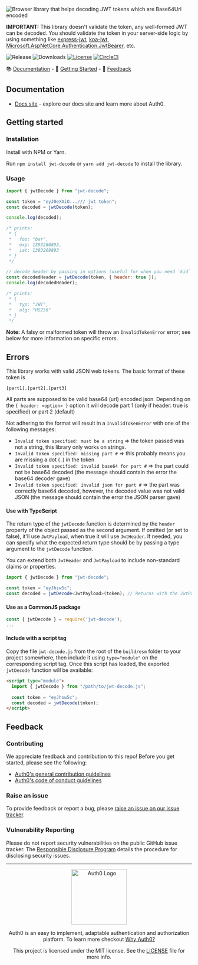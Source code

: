 ![Browser library that helps decoding JWT tokens which are Base64Url encoded](https://cdn.auth0.com/website/sdks/banners/jwt-decode-banner.png)

**IMPORTANT:** This library doesn't validate the token, any well-formed JWT can be decoded. You should validate the token in your server-side logic by using something like [express-jwt](https://github.com/auth0/express-jwt), [koa-jwt](https://github.com/stiang/koa-jwt), [Microsoft.AspNetCore.Authentication.JwtBearer](https://www.nuget.org/packages/Microsoft.AspNetCore.Authentication.JwtBearer), etc.

![Release](https://img.shields.io/npm/v/jwt-decode)
![Downloads](https://img.shields.io/npm/dw/jwt-decode)
[![License](https://img.shields.io/:license-MIT-blue.svg?style=flat)](https://opensource.org/licenses/MIT)
[![CircleCI](https://img.shields.io/circleci/build/github/auth0/jwt-decode)](https://circleci.com/gh/auth0/jwt-decode)

:books: [Documentation](#documentation) - :rocket: [Getting Started](#getting-started) - :speech_balloon: [Feedback](#feedback)

## Documentation

- [Docs site](https://www.auth0.com/docs) - explore our docs site and learn more about Auth0.

## Getting started

### Installation

Install with NPM or Yarn.

Run `npm install jwt-decode` or `yarn add jwt-decode` to install the library.

### Usage

```js
import { jwtDecode } from "jwt-decode";

const token = "eyJ0eXAiO.../// jwt token";
const decoded = jwtDecode(token);

console.log(decoded);

/* prints:
 * { 
 *   foo: "bar",
 *   exp: 1393286893,
 *   iat: 1393268893  
 * }
 */

// decode header by passing in options (useful for when you need `kid` to verify a JWT):
const decodedHeader = jwtDecode(token, { header: true });
console.log(decodedHeader);

/* prints:
 * { 
 *   typ: "JWT",
 *   alg: "HS256" 
 * }
 */
```

**Note:** A falsy or malformed token will throw an `InvalidTokenError` error; see below for more information on specific errors.

## Errors

This library works with valid JSON web tokens. The basic format of these token is
```
[part1].[part2].[part3]
```
All parts are supposed to be valid base64 (url) encoded json.
Depending on the `{ header: <option> }` option it will decode part 1 (only if header: true is specified) or part 2 (default)

Not adhering to the format will result in a `InvalidTokenError` with one of the following messages:

- `Invalid token specified: must be a string` => the token passed was not a string, this library only works on strings. 
- `Invalid token specified: missing part #` => this probably means you are missing a dot (`.`) in the token 
- `Invalid token specified: invalid base64 for part #` => the part could not be base64 decoded (the message should contain the error the base64 decoder gave)
- `Invalid token specified: invalid json for part #` => the part was correctly base64 decoded, however, the decoded value was not valid JSON (the message should contain the error the JSON parser gave)

#### Use with TypeScript

The return type of the `jwtDecode` function is determined by the `header` property of the object passed as the second argument. If omitted (or set to false), it'll use `JwtPayload`, when true it will use `JwtHeader`. 
If needed, you can specify what the expected return type should be by passing a type argument to the `jwtDecode` function.

You can extend both `JwtHeader` and `JwtPayload` to include non-standard claims or properties.

```typescript
import { jwtDecode } from "jwt-decode";

const token = "eyJhsw5c";
const decoded = jwtDecode<JwtPayload>(token); // Returns with the JwtPayload type
```

#### Use as a CommonJS package

```javascript
const { jwtDecode } = require('jwt-decode');
...
```

#### Include with a script tag

Copy the file `jwt-decode.js` from the root of the `build/esm` folder to your project somewhere, then include it using `type="module"` on the corresponding script tag.
Once this script has loaded, the exported `jwtDecode` function will be available:

```html
<script type="module">
  import { jwtDecode } from "/path/to/jwt-decode.js";
  
  const token = "eyJhsw5c";
  const decoded = jwtDecode(token);
</script>
```

## Feedback

### Contributing

We appreciate feedback and contribution to this repo! Before you get started, please see the following:

- [Auth0's general contribution guidelines](https://github.com/auth0/open-source-template/blob/master/GENERAL-CONTRIBUTING.md)
- [Auth0's code of conduct guidelines](https://github.com/auth0/open-source-template/blob/master/CODE-OF-CONDUCT.md)

### Raise an issue

To provide feedback or report a bug, please [raise an issue on our issue tracker](https://github.com/auth0/jwt-decode/issues).

### Vulnerability Reporting

Please do not report security vulnerabilities on the public GitHub issue tracker. The [Responsible Disclosure Program](https://auth0.com/responsible-disclosure-policy) details the procedure for disclosing security issues.

---

<p align="center">
  <picture>
    <source media="(prefers-color-scheme: light)" srcset="https://cdn.auth0.com/website/sdks/logos/auth0_light_mode.png"   width="150">
    <source media="(prefers-color-scheme: dark)" srcset="https://cdn.auth0.com/website/sdks/logos/auth0_dark_mode.png" width="150">
    <img alt="Auth0 Logo" src="https://cdn.auth0.com/website/sdks/logos/auth0_light_mode.png" width="150">
  </picture>
</p>
<p align="center">Auth0 is an easy to implement, adaptable authentication and authorization platform. To learn more checkout <a href="https://auth0.com/why-auth0">Why Auth0?</a></p>
<p align="center">
This project is licensed under the MIT license. See the <a href="./LICENSE"> LICENSE</a> file for more info.</p>
